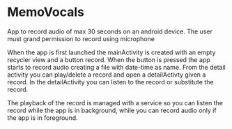 # MemoVocals
 App to record audio of max 30 seconds on an android device. The user must grand permission to record using microphone
 
 When the app is first launched the mainActivity is created with an empty recycler view and a button record. When the button is pressed the app starts to record audio creating a file with date-time as name.
 From the detail activity you can play/delete a record and open a detailActivty given a record.
 In the detailActivity you can listen to the record or substitute the record.
 
 The playback of the record is managed with a service so you can listen the record while the app is in background, while you can record audio only if the app is in foreground.

